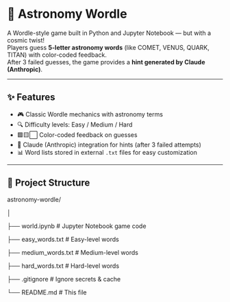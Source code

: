 # 🌌 Astronomy Wordle

A Wordle-style game built in Python and Jupyter Notebook — but with a cosmic twist!  
Players guess **5-letter astronomy words** (like COMET, VENUS, QUARK, TITAN) with color-coded feedback.  
After 3 failed guesses, the game provides a **hint generated by Claude (Anthropic)**.

---

## ✨ Features
- 🎮 Classic Wordle mechanics with astronomy terms  
- 🔍 Difficulty levels: Easy / Medium / Hard  
- 🟩🟨⬜ Color-coded feedback on guesses  
- 🤖 Claude (Anthropic) integration for hints (after 3 failed attempts)  
- 📊 Word lists stored in external `.txt` files for easy customization  

---

## 📂 Project Structure
astronomy-wordle/

│

├── world.ipynb # Jupyter Notebook game code

├── easy_words.txt # Easy-level words

├── medium_words.txt # Medium-level words

├── hard_words.txt # Hard-level words

├── .gitignore # Ignore secrets & cache

└── README.md # This file
